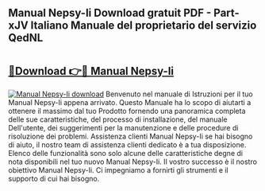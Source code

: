 ## Manual Nepsy-Ii Download gratuit PDF - Part-xJV Italiano Manuale del proprietario del servizio QedNL

# <h2><a href="http://dfabil.blite.top/?on=Manual+Nepsy-Ii">🔗Download 👉🔴 Manual Nepsy-Ii</a></h2>

[![Manual Nepsy-Ii download](https://i.imgur.com/lujVjoI.png)](http://dfabil.blite.top/?on=Manual+Nepsy-Ii)
Benvenuto nel manuale di Istruzioni per il tuo Manual Nepsy-Ii appena arrivato. Questo Manuale ha lo scopo di aiutarti a ottenere il massimo dal tuo Prodotto fornendo una panoramica completa delle sue caratteristiche, del processo di installazione, del manuale Dell'utente, dei suggerimenti per la manutenzione e delle procedure di risoluzione dei problemi. Assistenza clienti Manual Nepsy-Ii se hai bisogno di aiuto, il nostro team di assistenza clienti dedicato è a tua disposizione. Elenco delle funzionalità sono solo alcune delle caratteristiche degne di nota disponibili nel tuo nuovo Manual Nepsy-Ii. Il vostro successo è il nostro obiettivo Manual Nepsy-Ii. Ci impegniamo a fornirti gli strumenti e il supporto di cui hai bisogno.
